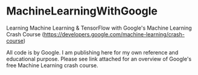 # MachineLearningWithGoogle
Learning Machine Learning &amp; TensorFlow with Google's Machine Learning Crash Course (https://developers.google.com/machine-learning/crash-course)

All code is by Google. I am publishing here for my own reference and educational purpose. Please see link attached for an overview of Google's free Machine Learning crash course.
